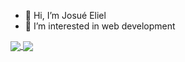 - 👋 Hi, I’m Josué Eliel
- 👀 I’m interested in web development


<a href="https://github.com/luneciux">
  <img align="center" src="https://github-readme-stats.vercel.app/api?username=luneciux&theme=dark&show_icons=true" />
  <!--![Anurag's GitHub stats](https://github-readme-stats.vercel.app/api?username=luneciux&theme=dark&show_icons=true)-->
</a>
<a href="https://github.com/luneciux">
  <img align="center" src="https://github-readme-stats.vercel.app/api/top-langs/?username=luneciux&layout=compact&theme=dark" />
</a>

<!---
Luneciux/Luneciux is a ✨ special ✨ repository because its `README.md` (this file) appears on your GitHub profile.
You can click the Preview link to take a look at your changes.
--->
